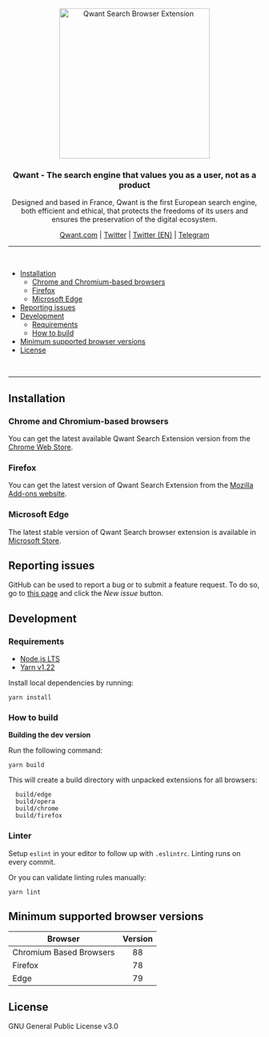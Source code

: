 &nbsp;

<p align="center">
  <img src="https://user-images.githubusercontent.com/1442690/179483645-e83b2f3d-b680-45b7-97c4-9e51e6247b8d.png" width="300px" alt="Qwant Search Browser Extension" />
</p>
<h3 align="center">Qwant - The search engine that values you as a user, not as a product</h3>
<p align="center">
 Designed and based in France, Qwant is the first European search engine, both efficient and ethical, that protects the freedoms of its users and ensures the preservation of the digital ecosystem. 
 </p>

<p align="center">
    <a href="https://qwant.com/">Qwant.com</a> |
    <a href="https://twitter.com/Qwant_FR">Twitter</a> |
    <a href="https://twitter.com/QwantCom">Twitter (EN)</a> |
    <a href="https://t.me/ClubQwant">Telegram</a>
</p>

<hr />
<br />

- [Installation](#installation)
  - [Chrome and Chromium-based browsers](#installation-chrome)
  - [Firefox](#installation-firefox)
  - [Microsoft Edge](#installation-edge)
- [Reporting issues](#contribution-reporting)
- [Development](#dev)
  - [Requirements](#dev-requirements)
  - [How to build](#dev-build)
- [Minimum supported browser versions](#minimum-supported-browser-versions)
- [License](#license)

<br />
<hr />

<a id="installation"></a>

## Installation

<a id="installation-chrome"></a>

### Chrome and Chromium-based browsers

You can get the latest available Qwant Search Extension version from the [Chrome Web Store](TODO).

<a id="installation-firefox"></a>

### Firefox

You can get the latest version of Qwant Search Extension from the [Mozilla Add-ons website](TODO).

<a id="installation-edge"></a>

### Microsoft Edge

The latest stable version of Qwant Search browser extension is available in [Microsoft Store](TODO).

<a id="contribution-reporting"></a>

## Reporting issues

GitHub can be used to report a bug or to submit a feature request. To do so, go to [this page](https://github.com/Qwant/qwant-search-extension/issues) and click the _New issue_ button.

<a id="dev-requirements"></a>

## Development

### Requirements

- [Node.js LTS](https://nodejs.org/en/download/)
- [Yarn v1.22](https://yarnpkg.com/en/docs/install/)

Install local dependencies by running:

```
yarn install
```

<a id="dev-build"></a>

### How to build

**Building the dev version**

Run the following command:

```
yarn build
```

This will create a build directory with unpacked extensions for all browsers:

```
  build/edge
  build/opera
  build/chrome
  build/firefox
```


<a id="dev-linter"></a>

### Linter

Setup `eslint` in your editor to follow up with `.eslintrc`. Linting runs on every commit.

Or you can validate linting rules manually:

```
yarn lint
```


<a id="minimum-supported-browser-versions"></a>

## Minimum supported browser versions

| Browser                 | Version |
| ----------------------- | :-----: |
| Chromium Based Browsers |   88    |
| Firefox                 |   78    |
| Edge                    |   79    |


<a id="license"></a>

## License

GNU General Public License v3.0
